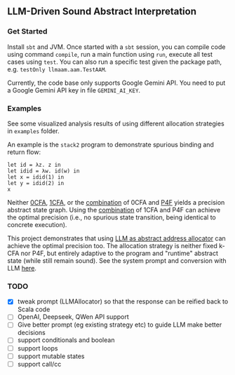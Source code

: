 ## LLM-Driven Sound Abstract Interpretation

### Get Started

Install `sbt` and JVM. Once started with a `sbt` session, you can compile code
using command `compile`, run a main function using `run`, execute all test
cases using `test`.
You can also run a specific test given the package path, e.g. `testOnly llmaam.aam.TestAAM`.

Currently, the code base only supports Google Gemini API.
You need to put a Google Gemini API key in file `GEMINI_AI_KEY`.

### Examples

See some visualized analysis results of using different allocation strategies in `examples` folder.

An example is the `stack2` program to demonstrate spurious binding and return flow:

```
let id = λz. z in
let idid = λw. id(w) in
let x = idid(1) in
let y = idid(2) in
x
```

Neither [0CFA](examples/stack2_0cfa.pdf), [1CFA](examples/stack2_1cfa.pdf), or
the [combination](examples/stack2_0cfa_p4f.pdf) of 0CFA and [P4F](https://dl.acm.org/doi/10.1145/2837614.2837631)
yields a precision abstract state graph.
Using the [combination](examples/stack2_1cfa_p4f.pdf) of 1CFA and P4F can
achieve the optimal precision (i.e., no spurious state transition, being
identical to concrete execution).

This project demonstrates that using [LLM as abstract address allocator](examples/stack2_gemini25_jun7.pdf)
can achieve the optimal precision too.
The allocation strategy is neither fixed k-CFA nor P4F, but entirely adaptive
to the program and "runtime" abstract state (while still remain sound).
See the system prompt and conversion with LLM [here](examples/stack2_gemini25_jun7_chat.txt).

### TODO

- [x] tweak prompt (LLMAllocator) so that the response can be reified back to Scala code
- [ ] OpenAI, Deepseek, QWen API support
- [ ] Give better prompt (eg existing strategy etc) to guide LLM make better decisions
- [ ] support conditionals and boolean
- [ ] support loops
- [ ] support mutable states
- [ ] support call/cc
